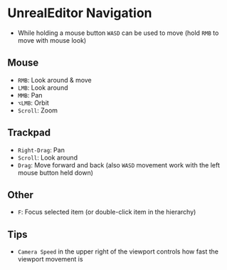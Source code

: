 # UnrealEditor Navigation

- While holding a mouse button `WASD` can be used to move (hold `RMB` to move with mouse look)

## Mouse

- `RMB`: Look around & move
- `LMB`: Look around
- `MMB`: Pan
- `⌥LMB`: Orbit
- `Scroll`: Zoom

## Trackpad

- `Right-Drag`: Pan
- `Scroll`: Look around
- `Drag`: Move forward and back (also `WASD` movement work with the left mouse button held down)

## Other

- `F`: Focus selected item (or double-click item in the hierarchy)

## Tips

- `Camera Speed` in the upper right of the viewport controls how fast the viewport movement is
